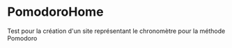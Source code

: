 # PomodoroHome
Test pour la création d'un site représentant le chronomètre pour la méthode Pomodoro 
